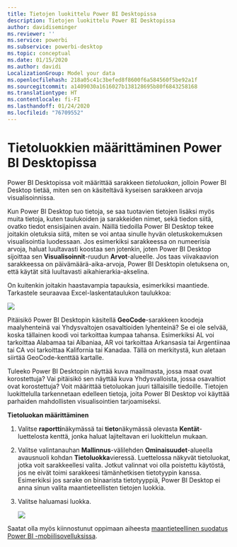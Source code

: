 ```yaml
---
title: Tietojen luokittelu Power BI Desktopissa
description: Tietojen luokittelu Power BI Desktopissa
author: davidiseminger
ms.reviewer: ''
ms.service: powerbi
ms.subservice: powerbi-desktop
ms.topic: conceptual
ms.date: 01/15/2020
ms.author: davidi
LocalizationGroup: Model your data
ms.openlocfilehash: 218a05c41c3befed8f8600f6a584560f5be92a1f
ms.sourcegitcommit: a1409030a1616027b138128695b80f6843258168
ms.translationtype: HT
ms.contentlocale: fi-FI
ms.lasthandoff: 01/24/2020
ms.locfileid: "76709552"
---
```

# <a name="specify-data-categories-in-power-bi-desktop"></a>Tietoluokkien määrittäminen Power BI Desktopissa
Power BI Desktopissa voit määrittää sarakkeen *tietoluokan*, jolloin Power BI Desktop tietää, miten sen on käsiteltävä kyseisen sarakkeen arvoja visualisoinnissa.

Kun Power BI Desktop tuo tietoja, se saa tuotavien tietojen lisäksi myös muita tietoja, kuten taulukoiden ja sarakkeiden nimet, sekä tiedon siitä, ovatko tiedot ensisijainen avain. Näillä tiedoilla Power BI Desktop tekee joitakin oletuksia siitä, miten se voi antaa sinulle hyvän oletuskokemuksen visualisointia luodessaan.
Jos esimerkiksi sarakkeessa on numeerisia arvoja, haluat luultavasti koostaa sen jotenkin, joten Power BI Desktop sijoittaa sen **Visualisoinnit**-ruudun **Arvot**-alueelle. Jos taas viivakaavion sarakkeessa on päivämäärä-aika-arvoja, Power BI Desktopin oletuksena on, että käytät sitä luultavasti aikahierarkia-akselina.

On kuitenkin joitakin haastavampia tapauksia, esimerkiksi maantiede. Tarkastele seuraavaa Excel-laskentataulukon taulukkoa:

![](media/desktop-data-categorization/datacategorizationtable.png)

Pitäisikö Power BI Desktopin käsitellä **GeoCode**-sarakkeen koodeja maalyhenteinä vai Yhdysvaltojen osavaltioiden lyhenteinä?  Se ei ole selvää, koska tällainen koodi voi tarkoittaa kumpaa tahansa. Esimerkiksi AL voi tarkoittaa Alabamaa tai Albaniaa, AR voi tarkoittaa Arkansasia tai Argentiinaa tai CA voi tarkoittaa Kalifornia tai Kanadaa. Tällä on merkitystä, kun aletaan siirtää GeoCode-kenttää kartalle. 

Tuleeko Power BI Desktopin näyttää kuva maailmasta, jossa maat ovat korostettuja? Vai pitäisikö sen näyttää kuva Yhdysvalloista, jossa osavaltiot ovat korostettuja?  Voit määrittää tietoluokan juuri tällaisille tiedoille. Tietojen luokittelulla tarkennetaan edelleen tietoja, joita Power BI Desktop voi käyttää parhaiden mahdollisten visualisointien tarjoamiseksi.  

**Tietoluokan määrittäminen**

1. Valitse **raportti**näkymässä tai **tieto**näkymässä olevasta **Kentät**-luettelosta kenttä, jonka haluat lajiteltavan eri luokittelun mukaan.
2. Valitse valintanauhan **Mallinnus**-välilehden **Ominaisuudet**-alueella avausnuoli kohdan **Tietoluokka**vieressä.  Luettelossa näkyvät tietoluokat, jotka voit sarakkeellesi valita. Jotkut valinnat voi olla poistettu käytöstä, jos ne eivät toimi sarakkeesi tämänhetkisen tietotyypin kanssa.  Esimerkiksi jos sarake on binaarista tietotyyppiä, Power BI Desktop ei anna sinun valita maantieteellisten tietojen luokkia. 
3. Valitse haluamasi luokka.

   ![](media/desktop-data-categorization/desktop-data-categorization.png)

Saatat olla myös kiinnostunut oppimaan aiheesta [maantieteellinen suodatus Power BI -mobiilisovelluksissa](desktop-mobile-geofiltering.md).

